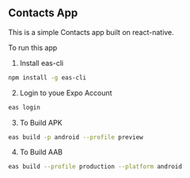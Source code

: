 ## Contacts App

This is a simple Contacts app built on react-native.

To run this app

1. Install eas-cli

```bash
npm install -g eas-cli
```

2. Login to youe Expo Account

```bash
eas login
```

3. To Build APK

```bash
eas build -p android --profile preview
```

4. To Build AAB 

```bash
eas build --profile production --platform android
```